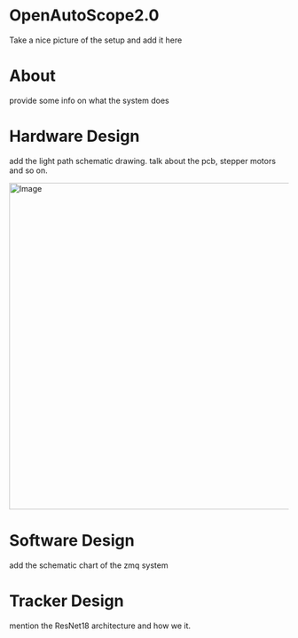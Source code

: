 # OpenAutoScope2.0

Take a nice picture of the setup and add it here



# About

provide some info on what the system does

# Hardware Design
add the light path schematic drawing. talk about the pcb, stepper motors and so on.

<p align="left">
  <img src="https://github.com/mtorkashvand/compact-flourescent-microscope/assets/31863323/a19508fd-9df7-4b02-96c8-2bcb88e73b2d" alt="Image" width="564" height="589">
</p>

# Software Design
add the schematic chart of the zmq system

# Tracker Design 
mention the ResNet18 architecture and how we it. 
